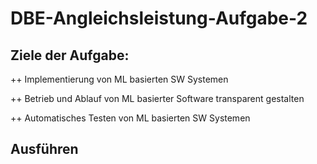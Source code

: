 # DBE-Angleichsleistung-Aufgabe-2

## Ziele der Aufgabe:
++ Implementierung von ML basierten SW Systemen

++ Betrieb und Ablauf von ML basierter Software transparent gestalten

++ Automatisches Testen von ML basierten SW Systemen

## Ausführen


